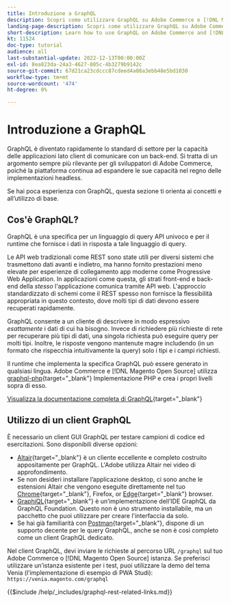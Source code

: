 ```yaml
---
title: Introduzione a GraphQL
description: Scopri come utilizzare GraphQL su Adobe Commerce e [!DNL Magento Open Source]. Utilizzare chiamate GraphQL GET e POST per Adobe Commerce e [!DNL Magento Open Source].
landing-page-description: Scopri come utilizzare GraphQL su Adobe Commerce e [!DNL Magento Open Source]. Utilizzare chiamate GraphQL GET e POST per Adobe Commerce e [!DNL Magento Open Source].
short-description: Learn how to use GraphQL on Adobe Commerce and [!DNL Magento Open Source]. Use GraphQL GET and POST calls for Adobe Commerce and [!DNL Magento Open Source].
kt: 11524
doc-type: tutorial
audience: all
last-substantial-update: 2022-12-13T00:00:00Z
exl-id: 8ea823da-24a3-4627-885c-4b3279b9142c
source-git-commit: 67d21ca23cdccc87cdeed4a08a3ebb48e5bd1030
workflow-type: tm+mt
source-wordcount: '474'
ht-degree: 0%

---
```


# Introduzione a GraphQL

GraphQL è diventato rapidamente lo standard di settore per la capacità delle applicazioni lato client di comunicare con un back-end. Si tratta di un argomento sempre più rilevante per gli sviluppatori di Adobe Commerce, poiché la piattaforma continua ad espandere le sue capacità nel regno delle implementazioni headless.

Se hai poca esperienza con GraphQL, questa sezione ti orienta ai concetti e all’utilizzo di base.

## Cos&#39;è GraphQL?

GraphQL è una specifica per un linguaggio di query API univoco e per il runtime che fornisce i dati in risposta a tale linguaggio di query.

Le API web tradizionali come REST sono state utili per diversi sistemi che trasmettono dati avanti e indietro, ma hanno fornito prestazioni meno elevate per esperienze di collegamento app moderne come Progressive Web Application. In applicazioni come questa, gli strati front-end e back-end della _stesso_ l&#39;applicazione comunica tramite API web. L&#39;approccio standardizzato di schemi come il REST spesso non fornisce la flessibilità appropriata in questo contesto, dove molti tipi di dati devono essere recuperati rapidamente.

GraphQL consente a un cliente di descrivere in modo espressivo _esattamente_ i dati di cui ha bisogno. Invece di richiedere più richieste di rete per recuperare più tipi di dati, una singola richiesta può eseguire query per molti tipi. Inoltre, le risposte vengono mantenute magre includendo (in un formato che rispecchia intuitivamente la query) solo i tipi e i campi richiesti.

Il runtime che implementa la specifica GraphQL può essere generato in qualsiasi lingua. Adobe Commerce e [!DNL Magento Open Source] utilizza
[graphql-php](https://webonyx.github.io/graphql-php/){target="_blank"} Implementazione PHP e crea i propri livelli sopra di esso.

[Visualizza la documentazione completa di GraphQL](https://graphql.org/learn){target="_blank"}

## Utilizzo di un client GraphQL

È necessario un client GUI GraphQL per testare campioni di codice ed esercitazioni. Sono disponibili diverse opzioni:

* [Altair](https://altairgraphql.dev/){target="_blank"} è un cliente eccellente e completo costruito appositamente per GraphQL. L&#39;Adobe utilizza Altair nei video di approfondimento.
* Se non desideri installare l’applicazione desktop, ci sono anche le estensioni Altair che vengono eseguite direttamente nel tuo
   [Chrome](https://chrome.google.com/webstore/detail/altair-graphql-client/flnheeellpciglgpaodhkhmapeljopja){target="_blank"}, Firefox, or [Edge](https://microsoftedge.microsoft.com/addons/detail/altair-graphql-client/kpggioiimijgcalmnfnalgglgooonopa){target="_blank"} browser.
* [GraphiQL](https://github.com/graphql/graphiql/tree/main/packages/graphiql){target="_blank"} è un’implementazione dell’IDE GraphQL da GraphQL Foundation. Questo non è uno strumento installabile, ma un pacchetto che puoi utilizzare per creare l&#39;interfaccia da solo.
* Se hai già familiarità con [Postman](https://www.postman.com/){target="_blank"}, dispone di un supporto decente per le query GraphQL, anche se non è così completo come un client GraphQL dedicato.

Nel client GraphQL, devi inviare le richieste al percorso URL `/graphql` sul tuo Adobe Commerce o [!DNL Magento Open Source] istanza. Se preferisci utilizzare un’istanza esistente per i test, puoi utilizzare la demo del tema Venia (l’implementazione di esempio di PWA Studi): `https://venia.magento.com/graphql`

{{$include /help/_includes/graphql-rest-related-links.md}}
